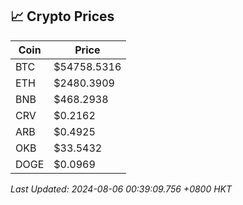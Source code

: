 ## 📈 Crypto Prices

| Coin | Price |
| ---- | ----- |
| BTC | $54758.5316 |
| ETH | $2480.3909 |
| BNB | $468.2938 |
| CRV | $0.2162 |
| ARB | $0.4925 |
| OKB | $33.5432 |
| DOGE | $0.0969 |

_Last Updated: 2024-08-06 00:39:09.756 +0800 HKT_